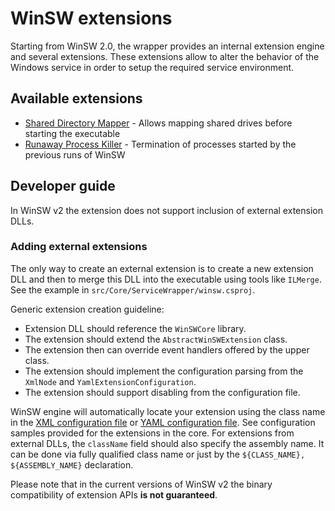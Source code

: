 # WinSW extensions

Starting from WinSW 2.0, the wrapper provides an internal extension engine and several extensions.
These extensions allow to alter the behavior of the Windows service in order to setup the required service environment.

## Available extensions

* [Shared Directory Mapper](sharedDirectoryMapper.md) - Allows mapping shared drives before starting the executable
* [Runaway Process Killer](runawayProcessKiller.md) - Termination of processes started by the previous runs of WinSW

## Developer guide

In WinSW v2 the extension does not support inclusion of external extension DLLs.

### Adding external extensions

The only way to create an external extension is to create a new extension DLL and 
  then to merge this DLL into the executable using tools like `ILMerge`.
See the example in `src/Core/ServiceWrapper/winsw.csproj`.

Generic extension creation guideline:
* Extension DLL should reference the `WinSWCore` library.
* The extension should extend the `AbstractWinSWExtension` class.
* The extension then can override event handlers offered by the upper class.
* The extension should implement the configuration parsing from the `XmlNode` and `YamlExtensionConfiguration`.
* The extension should support disabling from the configuration file.

WinSW engine will automatically locate your extension using the class name in the [XML configuration file](../xmlConfigFile.md) or [YAML configuration file](../yamlConfigFile.md).
See configuration samples provided for the extensions in the core.
For extensions from external DLLs, the `className` field should also specify the assembly name. 
It can be done via fully qualified class name or just by the `${CLASS_NAME}, ${ASSEMBLY_NAME}` declaration.

Please note that in the current versions of WinSW v2 the binary compatibility of extension APIs **is not guaranteed**.
